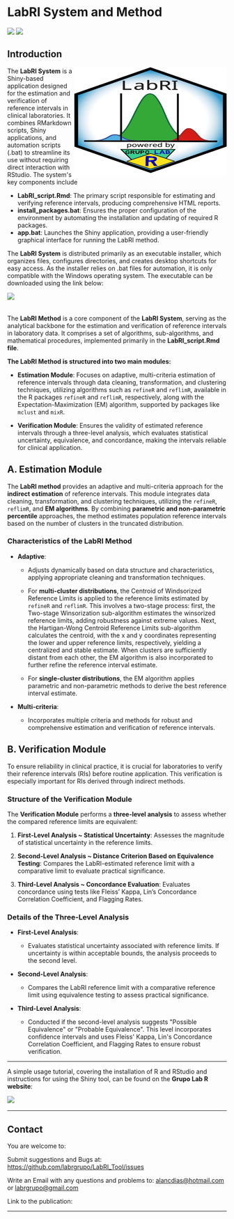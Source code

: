 # LabRI System and Method

![](https://img.shields.io/github/license/labrgrupo/LabRI_Tool.svg)
![](https://img.shields.io/github/last-commit/labrgrupo/LabRI_Tool/main.svg)


## Introduction

<img src="www/Logo.svg" width="350px" height="250px" align="right"/>

The **LabRI System** is a Shiny-based application designed for the estimation and verification of reference intervals in clinical laboratories. It combines RMarkdown scripts, Shiny applications, and automation scripts (.bat) to streamline its use without requiring direct interaction with RStudio. The system's key components include
- **LabRI_script.Rmd**: The primary script responsible for estimating and verifying reference intervals, producing comprehensive HTML reports.
- **install_packages.bat**: Ensures the proper configuration of the environment by automating the installation and updating of required R packages.
- **app.bat**: Launches the Shiny application, providing a user-friendly graphical interface for running the LabRI method.

The **LabRI System** is distributed primarily as an executable installer, which organizes files, configures directories, and creates desktop shortcuts for easy access. As the installer relies on .bat files for automation, it is only compatible with the Windows operating system. The executable can be downloaded using the link below:
<div> 
  <a href="https://www.dropbox.com/scl/fi/xguexxtk7ffu3t2gmk1ip/LabRI_3.3.0.exe?rlkey=8t2j951py9hgika2jwm6vhvsl&st=mh5gdb71&dl=1" target="_blank">
    <img src="https://img.shields.io/badge/LabRI Installer -%233ccd96?style=for-the-badge&logo=google-chrome&logoColor=%230d02b4&labelColor=%23fee21d" target="_blank" style="height: 50px;"></a> 
</div>

<br>

The **LabRI Method** is a core component of the **LabRI System**, serving as the analytical backbone for the estimation and verification of reference intervals in laboratory data. It comprises a set of algorithms, sub-algorithms, and mathematical procedures, implemented primarily in the **LabRI_script.Rmd file**.

**The LabRI Method is structured into two main modules:**

- **Estimation Module**: Focuses on adaptive, multi-criteria estimation of reference intervals through data cleaning, transformation, and clustering techniques, utilizing algorithms such as `refineR` and `reflimR`, available in the R packages `refineR` and `reflimR`, respectively, along with the Expectation-Maximization (EM) algorithm, supported by packages like `mclust` and `mixR`.
  
- **Verification Module**: Ensures the validity of estimated reference intervals through a three-level analysis, which evaluates statistical uncertainty, equivalence, and concordance, making the intervals reliable for clinical application.

## A. Estimation Module

The **LabRI method** provides an adaptive and multi-criteria approach for the **indirect estimation** of reference intervals. This module integrates data cleaning, transformation, and clustering techniques, utilizing the `refineR`, `reflimR`, and **EM algorithms**. By combining **parametric and non-parametric percentile** approaches, the method estimates population reference intervals based on the number of clusters in the truncated distribution.

### Characteristics of the LabRI Method

- **Adaptive**:
  
  - Adjusts dynamically based on data structure and characteristics, applying appropriate cleaning and transformation techniques.
  - For **multi-cluster distributions**, the Centroid of Windsorized Reference Limits is applied to the reference limits estimated by `refineR` and `reflimR`. This involves a two-stage process: first, the Two-stage Winsorization sub-algorithm estimates the winsorized reference limits, adding robustness against extreme values. Next, the Hartigan-Wong Centroid Reference Limits sub-algorithm calculates the centroid, with the x and y coordinates representing the lower and upper reference limits, respectively, yielding a centralized and stable estimate. When clusters are sufficiently distant from each other, the EM algorithm is also incorporated to further refine the reference interval estimate.
    
  - For **single-cluster distributions**, the EM algorithm applies parametric and non-parametric methods to derive the best reference interval estimate.

- **Multi-criteria**:
  - Incorporates multiple criteria and methods for robust and comprehensive estimation and verification of reference intervals.

## B. Verification Module

To ensure reliability in clinical practice, it is crucial for laboratories to verify their reference intervals (RIs) before routine application. This verification is especially important for RIs derived through indirect methods.

### Structure of the Verification Module

The **Verification Module** performs a **three-level analysis** to assess whether the compared reference limits are equivalent:

1. **First-Level Analysis ~ Statistical Uncertainty**: Assesses the magnitude of statistical uncertainty in the reference limits.
   
2. **Second-Level Analysis ~ Distance Criterion Based on Equivalence Testing**: Compares the LabRI-estimated reference limit with a comparative limit to evaluate practical significance.
   
3. **Third-Level Analysis ~ Concordance Evaluation**: Evaluates concordance using tests like Fleiss’ Kappa, Lin’s Concordance Correlation Coefficient, and Flagging Rates.

### Details of the Three-Level Analysis

- **First-Level Analysis**:
  - Evaluates statistical uncertainty associated with reference limits. If uncertainty is within acceptable bounds, the analysis proceeds to the second level.

- **Second-Level Analysis**:
  - Compares the LabRI reference limit with a comparative reference limit using equivalence testing to assess practical significance.

- **Third-Level Analysis**:
  - Conducted if the second-level analysis suggests "Possible Equivalence" or "Probable Equivalence". This level incorporates confidence intervals and uses Fleiss' Kappa, Lin's Concordance Correlation Coefficient, and Flagging Rates to ensure robust verification.

---

A simple usage tutorial, covering the installation of R and RStudio and instructions for using the Shiny tool, can be found on the **Grupo Lab R website**:

<div> 
  <a href="https://grupolabr.com/LabRI_Packed.html" target="_blank">
    <img src="https://img.shields.io/badge/Website Lab R Group - Tutorial -%233ccd96?style=for-the-badge&logo=google-chrome&logoColor=%230d02b4&labelColor=%23fee21d" target="_blank" style="height: 50px;"></a> 
</div>

---

## Contact

You are welcome to:

Submit suggestions and Bugs at: https://github.com/labrgrupo/LabRI_Tool/issues

Write an Email with any questions and problems to: alancdias@hotmail.com or labrgrupo@gmail.com

Link to the publication: 

---
